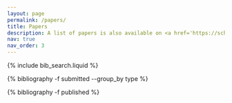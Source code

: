 ```yaml
---
layout: page
permalink: /papers/
title: Papers
description: A list of papers is also available on <a href='https://scholar.google.com/citations?user=5A_1NL0AAAAJ'><b>Google Scholar</b></a>.<br/><br/>We are fortunate to work with a diverse set of collaborators across various disciplines. Each of these disciplines follows different conventions for deciding on authorship order. However, these are just that—conventions. The true value of each contribution, however you define it, is often difficult to quantify. In that spirit, think of every project below as a result of a "team" effort, where every "player" brings their strengths to the field. Functionally, what this means is that some papers have authors listed in contributional order, while others list them in alphabetical order.
nav: true
nav_order: 3
---
```


<!-- _pages/papers.md -->

<!-- Bibsearch Feature -->

{% include bib_search.liquid %}

<div class="publications">

{% bibliography -f submitted --group_by type %}

{% bibliography -f published %}

</div>
